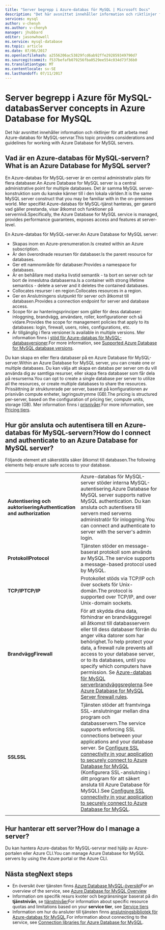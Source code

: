 ```yaml
---
title: "Server begrepp i Azure-databas för MySQL | Microsoft Docs"
description: "Det här avsnittet innehåller information och riktlinjer för att arbeta med Azure-databas för MySQL-servrar."
services: mysql
author: v-chenyh
ms.author: v-chenyh
manager: jhubbard
editor: jasonwhowell
ms.service: mysql-database
ms.topic: article
ms.date: 07/06/2017
ms.openlocfilehash: a2556206ac53829fcd6ab92ffe292859349790d7
ms.sourcegitcommit: f537befafb079256fba0529ee554c034d73f36b0
ms.translationtype: MT
ms.contentlocale: sv-SE
ms.lasthandoff: 07/11/2017
---
```

# <a name="server-concepts-in-azure-database-for-mysql"></a><span data-ttu-id="adb68-103">Server begrepp i Azure för MySQL-databas</span><span class="sxs-lookup"><span data-stu-id="adb68-103">Server concepts in Azure Database for MySQL</span></span>
<span data-ttu-id="adb68-104">Det här avsnittet innehåller information och riktlinjer för att arbeta med Azure-databas för MySQL-servrar.</span><span class="sxs-lookup"><span data-stu-id="adb68-104">This topic provides considerations and guidelines for working with Azure Database for MySQL servers.</span></span>

## <a name="what-is-an-azure-database-for-mysql-server"></a><span data-ttu-id="adb68-105">Vad är en Azure-databas för MySQL-servern?</span><span class="sxs-lookup"><span data-stu-id="adb68-105">What is an Azure Database for MySQL server?</span></span>

<span data-ttu-id="adb68-106">En Azure-databas för MySQL-server är en central administrativ plats för flera databaser.</span><span class="sxs-lookup"><span data-stu-id="adb68-106">An Azure Database for MySQL server is a central administrative point for multiple databases.</span></span> <span data-ttu-id="adb68-107">Det är samma MySQL server-konstruktion som du kanske känner till i den lokala världen.</span><span class="sxs-lookup"><span data-stu-id="adb68-107">It is the same MySQL server construct that you may be familiar with in the on-premises world.</span></span> <span data-ttu-id="adb68-108">Mer specifikt Azure-databas för MySQL-tjänst hanteras, ger garanti vad gäller prestanda, visar åtkomst och funktioner på servernivå.</span><span class="sxs-lookup"><span data-stu-id="adb68-108">Specifically, the Azure Database for MySQL service is managed, provides performance guarantees, exposes access and features at server-level.</span></span>

<span data-ttu-id="adb68-109">En Azure-databas för MySQL-server:</span><span class="sxs-lookup"><span data-stu-id="adb68-109">An Azure Database for MySQL server:</span></span>

- <span data-ttu-id="adb68-110">Skapas inom en Azure-prenumeration.</span><span class="sxs-lookup"><span data-stu-id="adb68-110">Is created within an Azure subscription.</span></span>
- <span data-ttu-id="adb68-111">Är den överordnade resursen för databaser.</span><span class="sxs-lookup"><span data-stu-id="adb68-111">Is the parent resource for databases.</span></span>
- <span data-ttu-id="adb68-112">Ger ett namnområde för databaser.</span><span class="sxs-lookup"><span data-stu-id="adb68-112">Provides a namespace for databases.</span></span>
- <span data-ttu-id="adb68-113">Är en behållare med starka livstid semantik - ta bort en server och tar bort de inneslutna databaserna.</span><span class="sxs-lookup"><span data-stu-id="adb68-113">Is a container with strong lifetime semantics - delete a server and it deletes the contained databases.</span></span>
- <span data-ttu-id="adb68-114">Collocates resurser i en region.</span><span class="sxs-lookup"><span data-stu-id="adb68-114">Collocates resources in a region.</span></span>
- <span data-ttu-id="adb68-115">Ger en Anslutningens slutpunkt för server och åtkomst till databasen.</span><span class="sxs-lookup"><span data-stu-id="adb68-115">Provides a connection endpoint for server and database access.</span></span>
- <span data-ttu-id="adb68-116">Scope för av hanteringsprinciper som gäller för dess databaser: inloggning, brandvägg, användare, roller, konfigurationer och så vidare.</span><span class="sxs-lookup"><span data-stu-id="adb68-116">Provides the scope for management policies that apply to its databases: login, firewall, users, roles, configurations, etc.</span></span>
- <span data-ttu-id="adb68-117">Är tillgänglig i flera versioner.</span><span class="sxs-lookup"><span data-stu-id="adb68-117">Is available in multiple versions.</span></span> <span data-ttu-id="adb68-118">Mer information finns i [stöd för Azure-databas för MySQL-databasversioner](./concepts-supported-versions.md).</span><span class="sxs-lookup"><span data-stu-id="adb68-118">For more information, see [Supported Azure Database for MySQL database versions](./concepts-supported-versions.md).</span></span>

<span data-ttu-id="adb68-119">Du kan skapa en eller flera databaser på en Azure Database för MySQL-server.</span><span class="sxs-lookup"><span data-stu-id="adb68-119">Within an Azure Database for MySQL server, you can create one or multiple databases.</span></span> <span data-ttu-id="adb68-120">Du kan välja att skapa en databas per server om du vill använda dig av samtliga resurser, eller skapa flera databaser som får dela på resurserna.</span><span class="sxs-lookup"><span data-stu-id="adb68-120">You can opt to create a single database per server to utilize all the resources, or create multiple databases to share the resources.</span></span> <span data-ttu-id="adb68-121">Prissättning är strukturerade per server, baserat på konfigurationen av prisnivån compute enheter, lagringsutrymme (GB).</span><span class="sxs-lookup"><span data-stu-id="adb68-121">The pricing is structured per-server, based on the configuration of pricing tier, compute units, storage (GB).</span></span> <span data-ttu-id="adb68-122">Mer information finns i [prisnivåer](./concepts-service-tiers.md).</span><span class="sxs-lookup"><span data-stu-id="adb68-122">For more information, see [Pricing tiers](./concepts-service-tiers.md).</span></span>

## <a name="how-do-i-connect-and-authenticate-to-an-azure-database-for-mysql-server"></a><span data-ttu-id="adb68-123">Hur gör ansluta och autentisera till en Azure-databas för MySQL-servern?</span><span class="sxs-lookup"><span data-stu-id="adb68-123">How do I connect and authenticate to an Azure Database for MySQL server?</span></span>

<span data-ttu-id="adb68-124">Följande element att säkerställa säker åtkomst till databasen.</span><span class="sxs-lookup"><span data-stu-id="adb68-124">The following elements help ensure safe access to your database.</span></span>

|||
| :-- | :-- |
| <span data-ttu-id="adb68-125">**Autentisering och auktorisering**</span><span class="sxs-lookup"><span data-stu-id="adb68-125">**Authentication and authorization**</span></span> | <span data-ttu-id="adb68-126">Azure-databas för MySQL-server stöder interna MySQL-autentisering.</span><span class="sxs-lookup"><span data-stu-id="adb68-126">Azure Database for MySQL server supports native MySQL authentication.</span></span> <span data-ttu-id="adb68-127">Du kan ansluta och autentisera till servern med serverns administratör för inloggning.</span><span class="sxs-lookup"><span data-stu-id="adb68-127">You can connect and authenticate to server with the server's admin login.</span></span> |
| <span data-ttu-id="adb68-128">**Protokoll**</span><span class="sxs-lookup"><span data-stu-id="adb68-128">**Protocol**</span></span> | <span data-ttu-id="adb68-129">Tjänsten stöder en message-baserat protokoll som används av MySQL.</span><span class="sxs-lookup"><span data-stu-id="adb68-129">The service supports a message-based protocol used by MySQL.</span></span> |
| <span data-ttu-id="adb68-130">**TCP/IP**</span><span class="sxs-lookup"><span data-stu-id="adb68-130">**TCP/IP**</span></span> | <span data-ttu-id="adb68-131">Protokollet stöds via TCP/IP och över sockets för Unix-domän.</span><span class="sxs-lookup"><span data-stu-id="adb68-131">The protocol is supported over TCP/IP, and over Unix-domain sockets.</span></span> |
| <span data-ttu-id="adb68-132">**Brandvägg**</span><span class="sxs-lookup"><span data-stu-id="adb68-132">**Firewall**</span></span> | <span data-ttu-id="adb68-133">För att skydda dina data, förhindrar en brandväggsregel all åtkomst till databasservern eller till dess databaser förrän du anger vilka datorer som har behörighet.</span><span class="sxs-lookup"><span data-stu-id="adb68-133">To help protect your data, a firewall rule prevents all access to your database server, or to its databases, until you specify which computers have permission.</span></span> <span data-ttu-id="adb68-134">Se [Azure-databas för MySQL serverbrandväggsreglerna](./concepts-firewall-rules.md).</span><span class="sxs-lookup"><span data-stu-id="adb68-134">See [Azure Database for MySQL Server firewall rules](./concepts-firewall-rules.md).</span></span> |
| <span data-ttu-id="adb68-135">**SSL**</span><span class="sxs-lookup"><span data-stu-id="adb68-135">**SSL**</span></span> | <span data-ttu-id="adb68-136">Tjänsten stöder att framtvinga SSL-anslutningar mellan dina program och databasservern.</span><span class="sxs-lookup"><span data-stu-id="adb68-136">The service supports enforcing SSL connections between your applications and your database server.</span></span>  <span data-ttu-id="adb68-137">Se [Configure SSL connectivity in your application to securely connect to Azure Database for MySQL](./howto-configure-ssl.md) (Konfigurera SSL-anslutning i ditt program för att säkert ansluta till Azure Database för MySQL).</span><span class="sxs-lookup"><span data-stu-id="adb68-137">See [Configure SSL connectivity in your application to securely connect to Azure Database for MySQL](./howto-configure-ssl.md).</span></span> |
|||

## <a name="how-do-i-manage-a-server"></a><span data-ttu-id="adb68-138">Hur hanterar ett server?</span><span class="sxs-lookup"><span data-stu-id="adb68-138">How do I manage a server?</span></span>
<span data-ttu-id="adb68-139">Du kan hantera Azure-databas för MySQL-servrar med hjälp av Azure-portalen eller Azure CLI.</span><span class="sxs-lookup"><span data-stu-id="adb68-139">You can manage Azure Database for MySQL servers by using the Azure portal or the Azure CLI.</span></span>

## <a name="next-steps"></a><span data-ttu-id="adb68-140">Nästa steg</span><span class="sxs-lookup"><span data-stu-id="adb68-140">Next steps</span></span>
- <span data-ttu-id="adb68-141">En översikt över tjänsten finns [Azure Database MySQL-översikt](./overview.md)</span><span class="sxs-lookup"><span data-stu-id="adb68-141">For an overview of the service, see [Azure Database for MySQL Overview](./overview.md)</span></span>
- <span data-ttu-id="adb68-142">Information om specifik resurs kvoter och begränsningar baserat på din **tjänstnivån**, se [tjänstnivåer](./concepts-service-tiers.md)</span><span class="sxs-lookup"><span data-stu-id="adb68-142">For information about specific resource quotas and limitations based on your **service tier**, see [Service tiers](./concepts-service-tiers.md)</span></span>
- <span data-ttu-id="adb68-143">Information om hur du ansluter till tjänsten finns [anslutningsbibliotek för Azure-databas för MySQL](./concepts-connection-libraries.md).</span><span class="sxs-lookup"><span data-stu-id="adb68-143">For information about connecting to the service, see [Connection libraries for Azure Database for MySQL](./concepts-connection-libraries.md).</span></span>
